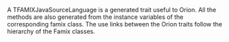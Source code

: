 A TFAMIXJavaSourceLanguage is a generated trait useful to Orion. All the methods are also generated from the instance variables of the corresponding famix class. The use links between the Orion traits follow the hierarchy of the Famix classes. 